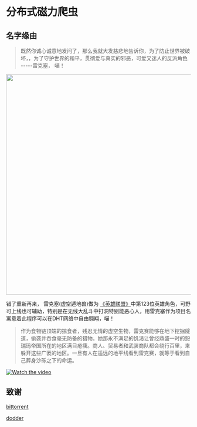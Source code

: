 # 分布式磁力爬虫

## 名字缘由
  
> 既然你诚心诚意地发问了，那么我就大发慈悲地告诉你，为了防止世界被破坏，，为了守护世界的和平，贯彻爱与真实的邪恶，可爱又迷人的反派角色 -----雷克塞， 喵！    
   
   
<div align=center><img src="https://i.loli.net/2020/03/14/mK35rwUG1hjCNRF.jpg" width="600"/></div>

   
错了重新再来， 雷克塞(虚空遁地兽)做为 [《英雄联盟》](https://lol.qq.com "标题")中第123位英雄角色，可野可上线也可辅助，特别是在无线大乱斗中打洞特别能恶心人，用雷克塞作为项目名寓意着此程序可以在DHT网络中自由翱翔，喵！
  
> 作为食物链顶端的掠食者，残忍无情的虚空生物，雷克赛能够在地下挖掘隧道，偷袭并吞食毫无防备的猎物。她那永不满足的饥渴让曾经鼎盛一时的恕瑞玛帝国所在的地区满目疮痍。商人、贸易者和武装商队都会绕行百里，来躲开这些广袤的地区。一旦有人在遥远的地平线看到雷克赛，就等于看到自己葬身沙砾之下的命运。
  
  
[![Watch the video](https://raw.github.com/GabLeRoux/WebMole/master/ressources/WebMole_Youtube_Video.png)](http://player.bilibili.com/player.html?aid=60993476&cid=106125537&page=1)
  
  
## 致谢
[bittorrent](http://www.bittorrent.org/index.html "标题")

[dodder](https://dodder.cc "标题")